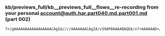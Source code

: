 ### kb/previews_full/kb__previews_full__flows__re-recording from your personal account@auth.har.part040.md.part001.md (part 002)

```md
7+/gAAAAAAAAAAAAAAAAACAgIA////AAAAAAACAgIA/v39AP8AAAABAQEA/v7+AAAAAAD+/v4AAgQEAP7//gAAAQAA///+APv+/QACAwIA
```

```
